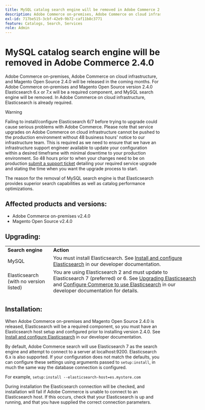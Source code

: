 ```yaml
---
title: MySQL catalog search engine will be removed in Adobe Commerce 2.4.0
description: Adobe Commerce on-premises, Adobe Commerce on cloud infrastructure, and Magento Open Source 2.4.0 will be released in the coming months. For Adobe Commerce on-premises and Magento Open Source version 2.4.0 Elasticsearch 6.x or 7.x will be a required component, and MySQL search engine will be removed. In Adobe Commerce on cloud infrastructure, Elasticsearch is already required.
exl-id: 717be515-3cbf-42e9-9b72-caf11b8c3771
feature: Catalogs, Search, Services
role: Admin
---
```

# MySQL catalog search engine will be removed in Adobe Commerce 2.4.0

Adobe Commerce on-premises, Adobe Commerce on cloud infrastructure, and Magento Open Source 2.4.0 will be released in the coming months. For Adobe Commerce on-premises and Magento Open Source version 2.4.0 Elasticsearch 6.x or 7.x will be a required component, and MySQL search engine will be removed. In Adobe Commerce on cloud infrastructure, Elasticsearch is already required.

>[!WARNING]
>
>Failing to install/configure Elasticsearch 6/7 before trying to upgrade could cause serious problems with Adobe Commerce. Please note that service upgrades on Adobe Commerce on cloud infrastructure cannot be pushed to the production environment without 48 business hours' notice to our infrastructure team. This is required as we need to ensure that we have an infrastructure support engineer available to update your configuration within a desired timeframe with minimal downtime to your production environment. So 48 hours prior to when your changes need to be on production [submit a support ticket](/help/help-center-guide/help-center/magento-help-center-user-guide.md#submit-ticket) detailing your required service upgrade and stating the time when you want the upgrade process to start.

The reason for the removal of MySQL search engine is that Elasticsearch provides superior search capabilities as well as catalog performance optimizations.

## Affected products and versions:

* Adobe Commerce on-premises v2.4.0
* Magento Open Source v2.4.0

## Upgrading:

<table style="height: 164px; width: 632.2px;">
<tbody>
<tr>
<td class="wysiwyg-text-align-center" style="width: 133px;"><strong>Search engine</strong></td>
<td class="wysiwyg-text-align-center" style="width: 478.2px;"><strong>Action</strong></td>
</tr>
<tr>
<td class="wysiwyg-text-align-center" style="width: 133px;">MySQL</td>
<td style="width: 478.2px;">You must install Elasticsearch. See <a href="https://devdocs.magento.com/guides/v2.3/config-guide/elasticsearch/es-overview.html">Install and configure Elasticsearch</a> in our developer documentation.</td>
</tr>
<tr>
<td class="wysiwyg-text-align-center" style="width: 133px;">Elasticsearch (with no version listed)</td>
<td style="width: 478.2px;">You are using Elasticsearch 2 and must update to Elasticsearch 7 (preferred) or 6. See <a href="https://devdocs.magento.com/guides/v2.3/config-guide/elasticsearch/es-overview.html#es-upgrade6">Upgrading Elasticsearch</a> and <a href="https://devdocs.magento.com/guides/v2.3/config-guide/elasticsearch/configure-magento.html">Configure Commerce to use Elasticsearch</a> in our developer documentation for details.</td>
</tr>
<tr>
<td class="wysiwyg-text-align-center" style="width: 133px;">Elasticsearch 5</td>
<td style="width: 478.2px;">Elasticsearch 5 has reached its <a href="https://www.elastic.co/support/eol">End of Life</a> and has been deprecated in Adobe Commerce 2.4.0. Update to Elasticsearch 7 (preferred) or 6.</td>
</tr>
<tr>
<td class="wysiwyg-text-align-center" style="width: 133px;">Elasticsearch 6 or 7</td>
<td style="width: 478.2px;">You are not required to perform any additional steps before upgrading to Adobe Commerce 2.4.0.</td>
</tr>
<tr>
<td class="wysiwyg-text-align-center" style="width: 133px;">Third-party extension</td>
<td style="width: 478.2px;">You are not required to install Elasticsearch. Adobe Commerce recommends that you contact your search engine vendor to determine whether your extension is fully compatible with Adobe Commerce 2.4.0.</td>
</tr>
</tbody>
</table>

## Installation:

When Adobe Commerce on-premises and Magento Open Source 2.4.0 is released, Elasticsearch will be a required component, so you must have an Elasticsearch host setup and configured prior to installing version 2.4.0.  See [Install and configure Elasticsearch](https://devdocs.magento.com/guides/v2.3/config-guide/elasticsearch/es-overview.html) in our developer documentation.

By default, Adobe Commerce search will use Elasticsearch 7 as the search engine and attempt to connect to a server at localhost:9200. Elasticsearch 6.x is also supported. If your configuration does not match the defaults, you can configure these settings using arguments passed to `setup:install`, in much the same way the database connection is configured.

For example, `setup:install --elasticsearch-host=es.mystore.com`

During installation the Elasticsearch connection will be checked, and installation will fail if Adobe Commerce is unable to connect to an Elasticsearch host. If this occurs, check that your Elasticsearch is up and running, and that you have supplied the correct connection parameters.
